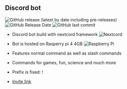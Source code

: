 ## Discord bot

![GitHub release (latest by date including pre-releases)](https://img.shields.io/github/v/release/Medochikita/Discord-bot?include_prereleases&style=for-the-badge) ![GitHub Release Date](https://img.shields.io/github/release-date/Medochikita/Discord-bot?style=for-the-badge) ![GitHub last commit](https://img.shields.io/github/last-commit/Medochikita/Discord-bot?style=for-the-badge)

- Discord bot build with nextcord framework ![Nextcord](https://badgen.net/badge/icon/Nextcord?icon=https://nextcord.dev/icon.svg&label&scale=1,5)

- Bot is hosted on Rasperry pi 4 4GB ![Raspberry Pi](https://img.shields.io/badge/-RaspberryPi-C51A4A?style=for-the-badge&logo=Raspberry-Pi)

- Features normal command as well as slash commands

- Commands for games, fun, science and much more

- Prefix is fixed: !

- [Invite link](https://discord.com/api/oauth2/authorize?client_id=842061459155320873&permissions=1643898207444&scope=bot%20applications.commands)

